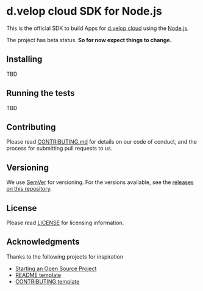 # d.velop cloud SDK for Node.js

This is the official SDK to build Apps for [d.velop cloud](https://www.d-velop.de/cloud/) using 
the [Node.js](https://nodejs.org/en/).

The project has beta status. **So for now expect things to change.** 

## Installing

TBD

## Running the tests

TBD

## Contributing

Please read [CONTRIBUTING.md](CONTRIBUTING.md) for details on our code of conduct,
and the process for submitting pull requests to us.

## Versioning

We use [SemVer](http://semver.org/) for versioning. For the versions available, see 
the [releases on this repository](https://github.com/d-velop/dvelop-sdk-node/releases). 

## License

Please read [LICENSE](LICENSE) for licensing information.

## Acknowledgments

Thanks to the following projects for inspiration

* [Starting an Open Source Project](https://opensource.guide/starting-a-project/)
* [README template](https://gist.github.com/PurpleBooth/109311bb0361f32d87a2)
* [CONTRIBUTING template](https://github.com/nayafia/contributing-template/blob/master/CONTRIBUTING-template.md)